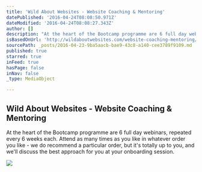 ```yaml
---
title: 'Wild About Websites - Website Coaching & Mentoring'
datePublished: '2016-04-24T08:08:50.971Z'
dateModified: '2016-04-24T08:08:27.343Z'
author: []
description: "At the heart of the Bootcamp programme are 6 full day webinars, repeated every 6 weeks each. Attend as many times as you like in whatever order you like - we do recommend a particular order, but it's totally up to you, and we'll discuss the best approach for you at your onboarding session."
isBasedOnUrl: 'http://wildaboutwebsites.com/website-coaching-mentoring/'
sourcePath: _posts/2016-04-23-9ba5aacb-bae9-43c8-a140-cee3789f9109.md
published: true
starred: true
inFeed: true
hasPage: false
inNav: false
_type: MediaObject

---
```

<article style=""><h1>Wild About Websites - Website Coaching &amp; Mentoring</h1><p>At the heart of the Bootcamp programme are 6 full day webinars, repeated every 6 weeks each. Attend as many times as you like in whatever order you like - we do recommend a particular order, but it's totally up to you, and we'll discuss the best approach for you at your onboarding session.</p><img src="http://wildaboutwebsites.com/wp-content/uploads/2015/07/monster.png" /></article>